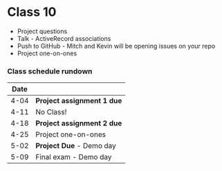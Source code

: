 # Class 10

* Project questions
* Talk - ActiveRecord associations
* Push to GitHub - Mitch and Kevin will be opening issues on your repo
* Project one-on-ones

### Class schedule rundown

| Date |                              |
|------|------------------------------|
| 4-04 | **Project assignment 1 due** |
| 4-11 | No Class!                    |
| 4-18 | **Project assignment 2 due** |
| 4-25 | Project one-on-ones          |
| 5-02 | **Project Due** - Demo day   |
| 5-09 | Final exam - Demo day        |
